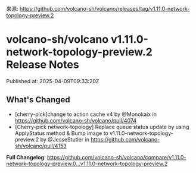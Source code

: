 来源: https://github.com/volcano-sh/volcano/releases/tag/v1.11.0-network-topology-preview.2

# volcano-sh/volcano v1.11.0-network-topology-preview.2 Release Notes

Published at: 2025-04-09T09:33:20Z

## What's Changed
* [cherry-pick]change to action cache v4 by @Monokaix in https://github.com/volcano-sh/volcano/pull/4074
* [Cherry-pick network-topology] Replace queue status update by using ApplyStatus method & Bump image to v1.11.0-network-topology-preview.2 by @JesseStutler in https://github.com/volcano-sh/volcano/pull/4153


**Full Changelog**: https://github.com/volcano-sh/volcano/compare/v1.11.0-network-topology-preview.0...v1.11.0-network-topology-preview.2